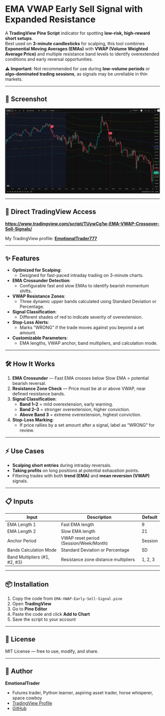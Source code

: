# EMA VWAP Early Sell Signal with Expanded Resistance

A **TradingView Pine Script** indicator for spotting **low-risk, high-reward short setups**.  
Best used on **3-minute candlesticks** for scalping, this tool combines **Exponential Moving Averages (EMAs)** with **VWAP (Volume Weighted Average Price)** and multiple resistance band levels to identify overextended conditions and early reversal opportunities.

⚠️ **Important**: Not recommended for use during **low-volume periods** or **algo-dominated trading sessions**, as signals may be unreliable in thin markets.

---

## 📸 Screenshot

![EMA VWAP CROSSOVER SELL SIGNAL](ema_vwap_sell_signals.JPG)


---

## 📎 Direct TradingView Access
**https://www.tradingview.com/script/TUywCg1w-EMA-VWAP-Crossover-Sell-Signals/**

My TradingView profile: **[EmotionalTrader777](https://www.tradingview.com/u/EmotionalTrader777/)**

---

## ✨ Features
- **Optimized for Scalping**:
  - Designed for fast-paced intraday trading on 3-minute charts.
- **EMA Crossunder Detection**:
  - Configurable fast and slow EMAs to identify bearish momentum shifts.
- **VWAP Resistance Zones**:
  - Three dynamic upper bands calculated using Standard Deviation or Percentage.
- **Signal Classification**:
  - Different shades of red to indicate severity of overextension.
- **Stop-Loss Alerts**:
  - Marks “WRONG” if the trade moves against you beyond a set amount.
- **Customizable Parameters**:
  - EMA lengths, VWAP anchor, band multipliers, and calculation mode.

---

## 🛠 How It Works
1. **EMA Crossunder** — Fast EMA crosses below Slow EMA = potential bearish reversal.
2. **Resistance Zone Check** — Price must be at or above VWAP, near defined resistance bands.
3. **Signal Classification**:
   - **Band 1–2** = mild overextension, early warning.
   - **Band 2–3** = stronger overextension, higher conviction.
   - **Above Band 3** = extreme overextension, highest conviction.
4. **Stop-Loss Marking**:
   - If price rallies by a set amount after a signal, label as “WRONG” for review.

---

## ⚡ Use Cases
- **Scalping short entries** during intraday reversals.
- **Taking profits** on long positions at potential exhaustion points.
- Filtering trades with both **trend (EMA)** and **mean reversion (VWAP)** signals.

---

## 📋 Inputs
| Input                       | Description                                   | Default |
|-----------------------------|-----------------------------------------------|---------|
| EMA Length 1                | Fast EMA length                               | 9       |
| EMA Length 2                | Slow EMA length                               | 21      |
| Anchor Period                | VWAP reset period (Session/Week/Month)       | Session |
| Bands Calculation Mode       | Standard Deviation or Percentage             | SD      |
| Band Multipliers (#1, #2, #3)| Resistance zone distance multipliers         | 1, 2, 3 |

---

## 📦 Installation
1. Copy the code from `EMA-VWAP-Early-Sell-Signal.pine`
2. Open **TradingView**
3. Go to **Pine Editor**
4. Paste the code and click **Add to Chart**
5. Save the script to your account

---

## 📜 License
MIT License — free to use, modify, and share.

---

## 👤 Author
**EmotionalTrader**  
- Futures trader, Python learner, aspiring asset trader, horse whisperer, space cowboy  
- [TradingView Profile](https://www.tradingview.com/u/EmotionalTrader777/)  
- [GitHub](https://github.com/EmotionalTrader)
